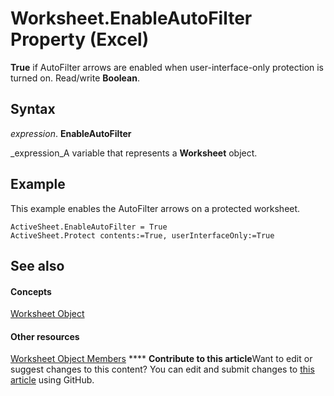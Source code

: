 
# Worksheet.EnableAutoFilter Property (Excel)

 **True** if AutoFilter arrows are enabled when user-interface-only protection is turned on. Read/write **Boolean**.


## Syntax

 _expression_. **EnableAutoFilter**

 _expression_A variable that represents a  **Worksheet** object.


## Example

This example enables the AutoFilter arrows on a protected worksheet.


```
ActiveSheet.EnableAutoFilter = True 
ActiveSheet.Protect contents:=True, userInterfaceOnly:=True
```


## See also


#### Concepts


 [Worksheet Object](182b705e-854a-81cc-a4b0-59b942de55ae.md)
#### Other resources


 [Worksheet Object Members](f8c1afea-1a1c-f5e4-37e3-52c434c8c157.md)
****   **Contribute to this article**Want to edit or suggest changes to this content? You can edit and submit changes to  [this article](https://github.com/jhershey00/VBA_Excel_Test/OpenXMLCon/articles/bff7829a-30f7-3248-e694-ac48621aed31.md) using GitHub.

